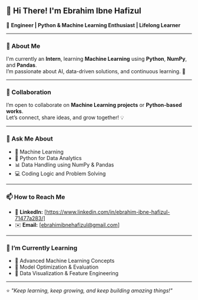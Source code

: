 ## 👋 Hi There! I'm Ebrahim Ibne Hafizul  

🎯 **Engineer | Python & Machine Learning Enthusiast | Lifelong Learner**  

---

### 🚀 About Me  
I'm currently an **Intern**, learning **Machine Learning** using **Python**, **NumPy**, and **Pandas**.  
I’m passionate about AI, data-driven solutions, and continuous learning. 🚀  

---

### 🤝 Collaboration  
I’m open to collaborate on **Machine Learning projects** or **Python-based works**.  
Let’s connect, share ideas, and grow together! 💡  


---

### 💬 Ask Me About  
- 🧠 Machine Learning   
- 🐍 Python for Data Analytics  
- 📊 Data Handling using NumPy & Pandas  
- 💻 Coding Logic and Problem Solving  

---

### 📫 How to Reach Me  
- 💼 **LinkedIn:** [https://www.linkedin.com/in/ebrahim-ibne-hafizul-71477a283/]    
- ✉️ **Email:** [ebrahimibnehafizul@gmail.com]  

---

### 🌱 I’m Currently Learning  
- 🔹 Advanced Machine Learning Concepts  
- 🔹 Model Optimization & Evaluation  
- 🔹 Data Visualization & Feature Engineering  

---

⭐ *"Keep learning, keep growing, and keep building amazing things!"*
